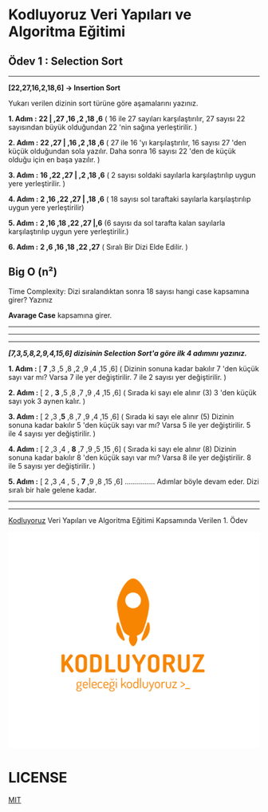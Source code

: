 # Kodluyoruz Veri Yapıları ve Algoritma Eğitimi

## Ödev 1 :   Selection Sort
-------------------------------

**[22,27,16,2,18,6] -> Insertion Sort**

Yukarı verilen dizinin sort türüne göre aşamalarını yazınız.

**1. Adım :** 
**22 | ,27 ,16 ,2 ,18 ,6**  ( 16 ile 27 sayıları karşılaştırılır, 27 sayısı 22 sayısından büyük olduğundan 22 'nin sağına yerleştirilir. )



**2. Adım :** 
**22 ,27 | ,16 ,2 ,18 ,6**  ( 27 ile 16 'yı karşılaştırılır, 16 sayısı 27 'den küçük olduğundan sola yazılır. Daha sonra 16 sayısı 22 'den de küçük olduğu için en başa yazılır. )



**3. Adım :** 
**16 ,22 ,27 | ,2 ,18 ,6**  ( 2 sayısı soldaki sayılarla karşılaştırılıp uygun yere yerleştirilir. )


**4. Adım :** 
**2 ,16 ,22 ,27 | ,18 ,6**  ( 18 sayısı sol taraftaki sayılarla karşılaştırılıp uygun yere yerleştirilir)


**5. Adım :** 
**2 ,16 ,18 ,22 ,27 |,6**  (6 sayısı da sol tarafta kalan sayılarla karşılaştırılıp uygun yere yerleştirilir.)


**6. Adım :**
**2 ,6 ,16 ,18 ,22 ,27**  ( Sıralı Bir Dizi Elde Edilir. )



## **Big O (n²)**

Time Complexity: Dizi sıralandıktan sonra 18 sayısı hangi case kapsamına girer? Yazınız

**Avarage Case** kapsamına girer. 

-----------------------------------------------------------
-----------------------------------------------------------
-----------------------------------------------------------

***[7,3,5,8,2,9,4,15,6] dizisinin Selection Sort'a göre ilk 4 adımını yazınız.***


**1. Adım :**
[ **7** ,3 ,5 ,8 ,2 ,9 ,4 ,15 ,6]   ( Dizinin sonuna kadar bakılır 7 'den küçük sayı var mı? Varsa 7 ile yer değiştirilir. 7 ile 2 sayısı yer değiştirilir. )

**2. Adım :**
[ 2 , **3** ,5 ,8 ,7 ,9 ,4 ,15 ,6]   ( Sırada ki sayı ele alınır (3) 3 'den küçük sayı yok 3 aynen kalır. )

**3. Adım :**
[ 2 ,3 ,**5** ,8 ,7 ,9 ,4 ,15 ,6]   ( Sırada ki sayı ele alınır (5) Dizinin sonuna kadar bakılır 5 'den küçük sayı var mı? Varsa 5 ile yer değiştirilir. 5 ile 4 sayısı yer değiştirilir. )


**4. Adım :**
[ 2 ,3 ,4 , **8** ,7 ,9 ,5 ,15 ,6]   ( Sırada ki sayı ele alınır (8) Dizinin sonuna kadar bakılır 8 'den küçük sayı var mı? Varsa 8 ile yer değiştirilir. 8 ile 5 sayısı yer değiştirilir. )


**5. Adım :**
[ 2 ,3 ,4 , 5 , **7** ,9 ,8 ,15 ,6]  ............... Adımlar böyle devam eder. Dizi sıralı bir hale gelene kadar.

----------------------------------------------------------
----------------------------------------------------------


[Kodluyoruz](https://kodluyoruz.org) Veri Yapıları ve Algoritma Eğitimi Kapsamında Verilen 1. Ödev

![Kodluyoruz](/img/kodluyoruz.png)


# LICENSE
[MIT](https://choosealicense.com/licenses/mit/)
